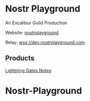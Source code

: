 # Nostr Playground
An Excalibur Guild Production

Website:
[nostrplayground](https://nostrplayground.com)

Relay:
[wss://dev.nostrplayground.com](wss://dev.nostrplayground.com)

## Products
[Lightning Gates Notes](./apps/nip108/README.md)
# Nostr-Playground

